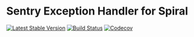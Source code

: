 Sentry Exception Handler for Spiral
================================
[![Latest Stable Version](https://poser.pugx.org/spiral/sentry-bridge/version)](https://packagist.org/packages/spiral/sentry-bridge)
[![Build Status](https://travis-ci.org/spiral/sentry-bridge.svg?branch=master)](https://travis-ci.org/spiral/sentry-bridge)
[![Codecov](https://codecov.io/gh/spiral/sentry-bridge/branch/master/graph/badge.svg)](https://codecov.io/gh/spiral/sentry-bridge/)
